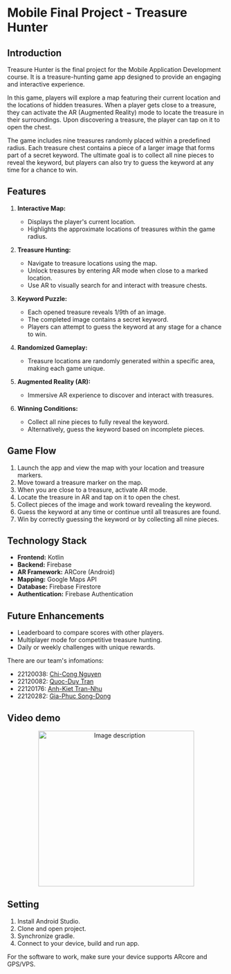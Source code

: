 # Mobile Final Project - Treasure Hunter
## Introduction
Treasure Hunter is the final project for the Mobile Application Development course. It is a treasure-hunting game app designed to provide an engaging and interactive experience. 

In this game, players will explore a map featuring their current location and the locations of hidden treasures. When a player gets close to a treasure, they can activate the AR (Augmented Reality) mode to locate the treasure in their surroundings. Upon discovering a treasure, the player can tap on it to open the chest.

The game includes nine treasures randomly placed within a predefined radius. Each treasure chest contains a piece of a larger image that forms part of a secret keyword. The ultimate goal is to collect all nine pieces to reveal the keyword, but players can also try to guess the keyword at any time for a chance to win.

## Features
1. **Interactive Map:**
   - Displays the player's current location.
   - Highlights the approximate locations of treasures within the game radius.

2. **Treasure Hunting:**
   - Navigate to treasure locations using the map.
   - Unlock treasures by entering AR mode when close to a marked location.
   - Use AR to visually search for and interact with treasure chests.

3. **Keyword Puzzle:**
   - Each opened treasure reveals 1/9th of an image.
   - The completed image contains a secret keyword.
   - Players can attempt to guess the keyword at any stage for a chance to win.

4. **Randomized Gameplay:**
   - Treasure locations are randomly generated within a specific area, making each game unique.

5. **Augmented Reality (AR):**
   - Immersive AR experience to discover and interact with treasures.

6. **Winning Conditions:**
   - Collect all nine pieces to fully reveal the keyword.
   - Alternatively, guess the keyword based on incomplete pieces.

## Game Flow
1. Launch the app and view the map with your location and treasure markers.
2. Move toward a treasure marker on the map.
3. When you are close to a treasure, activate AR mode.
4. Locate the treasure in AR and tap on it to open the chest.
5. Collect pieces of the image and work toward revealing the keyword.
6. Guess the keyword at any time or continue until all treasures are found.
7. Win by correctly guessing the keyword or by collecting all nine pieces.

## Technology Stack
- **Frontend:** Kotlin
- **Backend:** Firebase
- **AR Framework:** ARCore (Android)
- **Mapping:** Google Maps API
- **Database:** Firebase Firestore
- **Authentication:** Firebase Authentication

## Future Enhancements
- Leaderboard to compare scores with other players.
- Multiplayer mode for competitive treasure hunting.
- Daily or weekly challenges with unique rewards.

There are our team's infomations:
- 22120038: [Chi-Cong Nguyen](https://github.com/nccongg)
- 22120082: [Quoc-Duy Tran](https://github.com/QDuy0082)
- 22120176: [Anh-Kiet Tran-Nhu](https://github.com/TranKietHCMUS)
- 22120282: [Gia-Phuc Song-Dong](https://github.com/fusodoya)
  
## Video demo

<p align="center"> 
  <a href="https://youtu.be/XS3Y0HN8Uic" target="_blank">
  <img src="https://github.com/user-attachments/assets/ebca3c50-4a8d-4dc1-9b3e-a7ef2f7d9aa7" alt="Image description" width="360">
</a>


## Setting

1. Install Android Studio.
2. Clone and open project.
3. Synchronize gradle.
4. Connect to your device, build and run app.

For the software to work, make sure your device supports ARcore and GPS/VPS.
